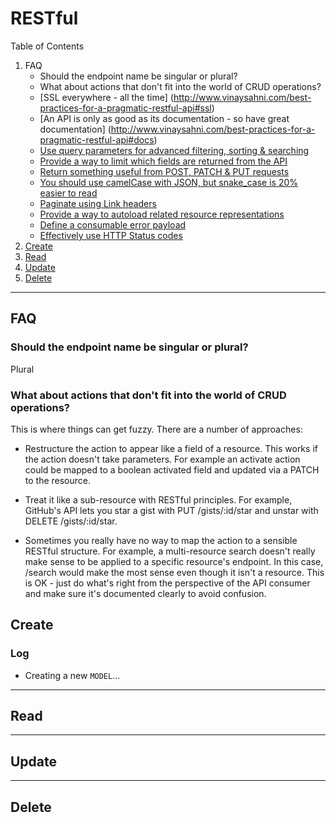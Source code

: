 # RESTful

Table of Contents

1. FAQ
    * Should the endpoint name be singular or plural?  
    * What about actions that don't fit into the world of CRUD operations?
    * [SSL everywhere - all the time] (http://www.vinaysahni.com/best-practices-for-a-pragmatic-restful-api#ssl)
    * [An API is only as good as its documentation - so have great documentation] (http://www.vinaysahni.com/best-practices-for-a-pragmatic-restful-api#docs)
    * [Use query parameters for advanced filtering, sorting & searching](http://www.vinaysahni.com/best-practices-for-a-pragmatic-restful-api#advanced-queries)
    * [Provide a way to limit which fields are returned from the API](http://www.vinaysahni.com/best-practices-for-a-pragmatic-restful-api#limiting-fields)
    * [Return something useful from POST, PATCH & PUT requests](http://www.vinaysahni.com/best-practices-for-a-pragmatic-restful-api#useful-post-responses)
    * [You should use camelCase with JSON, but snake_case is 20% easier to read](http://www.vinaysahni.com/best-practices-for-a-pragmatic-restful-api#snake-vs-camel)
    * [Paginate using Link headers](http://www.vinaysahni.com/best-practices-for-a-pragmatic-restful-api#pagination)
    * [Provide a way to autoload related resource representations](http://www.vinaysahni.com/best-practices-for-a-pragmatic-restful-api#autoloading)
    * [Define a consumable error payload](http://www.vinaysahni.com/best-practices-for-a-pragmatic-restful-api#errors)
    * [Effectively use HTTP Status codes](http://www.vinaysahni.com/best-practices-for-a-pragmatic-restful-api#http-status)
1. [Create](#create)
2. [Read](#read)
3. [Update](#update)
4. [Delete](#delete)

---
## FAQ

### Should the endpoint name be singular or plural?
Plural

### What about actions that don't fit into the world of CRUD operations?
This is where things can get fuzzy. There are a number of approaches:

* Restructure the action to appear like a field of a resource. This works if the action doesn't take parameters. For example an activate action could be mapped to a boolean activated field and updated via a PATCH to the resource.

* Treat it like a sub-resource with RESTful principles. For example, GitHub's API lets you star a gist with PUT /gists/:id/star and unstar with DELETE /gists/:id/star.

* Sometimes you really have no way to map the action to a sensible RESTful structure. For example, a multi-resource search doesn't really make sense to be applied to a specific resource's endpoint. In this case, /search would make the most sense even though it isn't a resource. This is OK - just do what's right from the perspective of the API consumer and make sure it's documented clearly to avoid confusion.



## Create

### Log

* Creating a new `MODEL`...

---

## Read

---

## Update

---

## Delete
